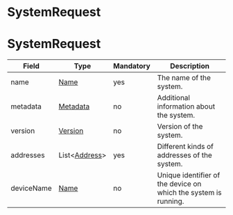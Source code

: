 # SystemRequest

# SystemRequest

Field | Type | Mandatory | Description
--- | --- | --- | ---
name | [Name](../primitives.md#name) | yes | The name of the system.
metadata | [Metadata](../data-models/metadata.md) | no | Additional information about the system.
version | [Version](../primitives.md#version) | no | Version of the system.
addresses | List<[Address](../primitives.md#address)> | yes | Different kinds of addresses of the system.
deviceName | [Name](../primitives.md#name) | no | Unique identifier of the device on which the system is running.
